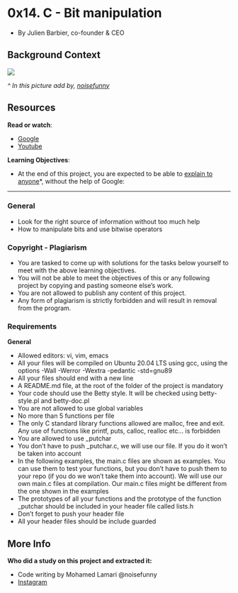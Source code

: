0x14. C - Bit manipulation
================

-   By Julien Barbier, co-founder & CEO

Background Context
------------------

![](https://s3.amazonaws.com/intranet-projects-files/holbertonschool-low_level_programming/232/bitwise.PNG)

*^ In this picture add by, [noisefunny](https://www.instagram.com/noisefunny/ "noisefunny")*

Resources
---------

**Read or watch**:

-   [Google](https://intranet.alxswe.com/rltoken/-tOFAtANisYQthxNBmJB8g "Google")
-   [Youtube](https://intranet.alxswe.com/rltoken/-PNa1vv5T3tqVVY4PRlGrg "Youtube")

**Learning Objectives**:

-   At the end of this project, you are expected to be able to [explain to anyone](https://intranet.alxswe.com/rltoken/I5Fy78OBq-wgaGEpcgq2oA "explain to anyone")*, without the help of Google:
------------

### General

-   Look for the right source of information without too much help
-   How to manipulate bits and use bitwise operators

### Copyright - Plagiarism


-   You are tasked to come up with solutions for the tasks below yourself to meet with the above learning objectives.
-   You will not be able to meet the objectives of this or any following project by copying and pasting someone else’s work.
-   You are not allowed to publish any content of this project.
-   Any form of plagiarism is strictly forbidden and will result in removal from the program.

### Requirements

**General**

-   Allowed editors: vi, vim, emacs
-   All your files will be compiled on Ubuntu 20.04 LTS using gcc, using the options -Wall -Werror -Wextra -pedantic -std=gnu89
-   All your files should end with a new line
-   A README.md file, at the root of the folder of the project is mandatory
-   Your code should use the Betty style. It will be checked using betty-style.pl and betty-doc.pl
-   You are not allowed to use global variables
-   No more than 5 functions per file
-   The only C standard library functions allowed are malloc, free and exit. Any use of functions like printf, puts, calloc, realloc etc… is forbidden
-   You are allowed to use _putchar
-   You don’t have to push _putchar.c, we will use our file. If you do it won’t be taken into account
-   In the following examples, the main.c files are shown as examples. You can use them to test your functions, but you don’t have to push them to your repo (if you do we won’t take them into account). We will use our own main.c files at compilation. Our main.c files might be different from the one shown in the examples
-   The prototypes of all your functions and the prototype of the function _putchar should be included in your header file called lists.h
-   Don’t forget to push your header file
-   All your header files should be include guarded



More Info
---------
**Who did a study on this project and extracted it:**

-   Code writing by Mohamed Lamari @noisefunny
-   [Instagram](https://www.instagram.com/noisefunny/)
